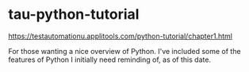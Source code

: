 # tau-python-tutorial
https://testautomationu.applitools.com/python-tutorial/chapter1.html

For those wanting a nice overview of Python.  I've included some of the features of Python I initially need reminding of, as of this date.
